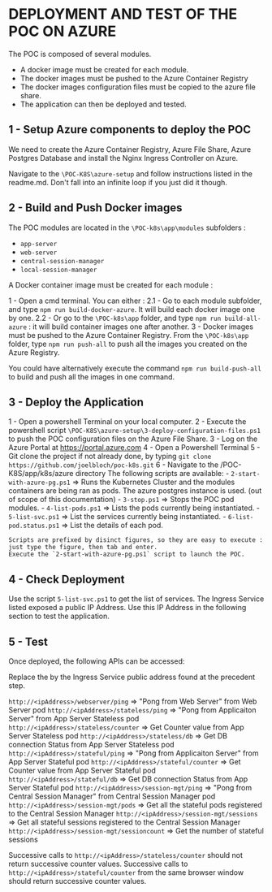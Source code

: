 # DEPLOYMENT AND TEST OF THE POC ON AZURE

The POC is composed of several modules.
- A docker image must be created for each module.
- The docker images must be pushed to the Azure Container Registry
- The docker images configuration files must be copied to the azure file share.
- The application can then be deployed and tested.

## 1 - Setup Azure components to deploy the POC
We need to create the Azure Container Registry, Azure File Share, Azure Postgres Database and install the Nginx Ingress Controller on Azure.
 
Navigate to the `\POC-K8S\azure-setup` and follow instructions listed in the readme.md. Don't fall into an infinite loop if you just did it though.

## 2 - Build and Push Docker images

The POC modules are located in the `\POC-k8s\app\modules` subfolders :
- `app-server`
- `web-server`
- `central-session-manager`
- `local-session-manager`

A Docker container image must be created for each module :

1 - Open a cmd terminal. You can either :
2.1 - Go to each module subfolder, and type `npm run build-docker-azure`. It will build each docker image one by one.
2.2 - Or go to the `\POC-k8s\app` folder, and type `npm run build-all-azure` : it will build container images one after another.
3 - Docker images must be pushed to the Azure Container Registry.
    From the `\POC-k8s\app` folder, type `npm run push-all` to push all the images you created on the Azure Registry.

You could have alternatively execute the command `npm run build-push-all` to build and push all the images in one command.

## 3 - Deploy the Application

1 - Open a powershell Terminal on your local computer.
2 - Execute the powershell script `\POC-K8S\azure-setup\3-deploy-configuration-files.ps1` to push the POC configuration files on the Azure File Share.
3 - Log on the Azure Portal at https://portal.azure.com
4 - Open a Powershell Terminal
5 - Git clone the project if not already done, by typing `git clone https://github.com/joelbloch/poc-k8s.git`
6 - Navigate to the /POC-K8S/app/k8s/azure directory
    The following scripts are available:
    - `2-start-with-azure-pg.ps1` => Runs the Kubernetes Cluster and the modules containers are being ran as pods. The azure postgres instance is used.  (out of scope of this documentation)
    - `3-stop.ps1`                => Stops the POC pod modules.
    - `4-list-pods.ps1`           => Lists the pods currently being instantiated.
    - `5-list-svc.ps1`            => List the services currently being instantiated.
    - `6-list-pod.status.ps1`     => List the details of each pod.

    Scripts are prefixed by disinct figures, so they are easy to execute : just type the figure, then tab and enter.
    Execute the `2-start-with-azure-pg.ps1` script to launch the POC.

## 4 - Check Deployment

Use the script `5-list-svc.ps1` to get the list of services.
The Ingress Service listed exposed a public IP Address. Use this IP Address in the following section to test the application.

## 5 - Test
Once deployed, the following APIs can be accessed:

Replace the <ipAddress> by the Ingress Service public address found at the precedent step.

`http://<ipAddress>/webserver/ping`           => "Pong from Web Server" from Web Server pod
`http://<ipAddress>/stateless/ping`           => "Pong from Applicaiton Server" from App Server Stateless pod
`http://<ipAddress>/stateless/counter`        => Get Counter value from App Server Stateless pod
`http://<ipAddress>/stateless/db`             => Get DB connection Status from App Server Stateless pod
`http://<ipAddress>/stateful/ping`            => "Pong from Applicaiton Server" from App Server Stateful pod
`http://<ipAddress>/stateful/counter`         => Get Counter value from App Server Stateful pod
`http://<ipAddress>/stateful/db`              => Get DB connection Status from App Server Stateful pod
`http://<ipAddress>/session-mgt/ping`         => "Pong from Central Session Manager" from Central Session Manager pod
`http://<ipAddress>/session-mgt/pods`         => Get all the stateful pods registered to the Central Session Manager
`http://<ipAddress>/session-mgt/sessions`     => Get all stateful sessions registered to the Central Session Manager
`http://<ipAddress>/session-mgt/sessioncount` => Get the number of stateful sessions

Successive calls to `http://<ipAddress>/stateless/counter` should not return successive counter values.
Successive calls to `http://<ipAddress>/stateful/counter` from the same browser window should return successive counter values.





